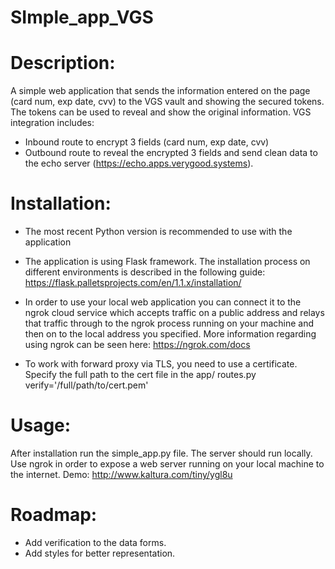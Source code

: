 # SImple_app_VGS

# Description:

A simple web application that sends the information entered on the page (card num, exp date, cvv) to the VGS vault and showing the secured tokens. The tokens can be used to reveal and show the original information.
VGS integration includes:
-	Inbound route to encrypt 3 fields (card num, exp date, cvv)
-	Outbound route to reveal the encrypted 3 fields and send clean data to the echo server (https://echo.apps.verygood.systems). 

# Installation:

- The most recent Python version is recommended to use with the application

- The application is using Flask framework. The installation process on different environments is described in the following guide:
https://flask.palletsprojects.com/en/1.1.x/installation/
- In order to use your local web application you can connect it to the ngrok cloud service which accepts traffic on a public address and relays that traffic through to the ngrok     process running on your machine and then on to the local address you specified.
  More information regarding using ngrok can be seen here: https://ngrok.com/docs

- To work with forward proxy via TLS, you need to use a certificate. Specify the full path to the cert file in the app/ routes.py 
  verify='/full/path/to/cert.pem'
  
# Usage:

After installation run the simple_app.py file.  The server should run locally. Use ngrok in order to expose a web server running on your local machine to the internet. 
Demo: http://www.kaltura.com/tiny/ygl8u

# Roadmap:

-	Add verification to the data forms.
-	Add styles for better representation.
 


